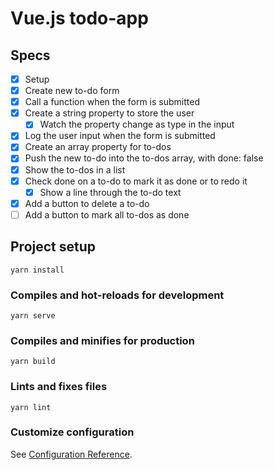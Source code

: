 # Vue.js todo-app

## Specs

* [x] Setup
* [x] Create new to-do form
* [x] Call a function when the form is submitted
* [x] Create a string property to store the user
  * [x] Watch the property change as type in the input
* [x] Log the user input when the form is submitted
* [x] Create an array property for to-dos
* [x] Push the new to-do into the to-dos array, with done: false
* [x] Show the to-dos in a list
* [x] Check done on a to-do to mark it as done or to redo it
  * [x] Show a line through the to-do text
* [x] Add a button to delete a to-do
* [ ] Add a button to mark all to-dos as done

## Project setup
```
yarn install
```

### Compiles and hot-reloads for development
```
yarn serve
```

### Compiles and minifies for production
```
yarn build
```

### Lints and fixes files
```
yarn lint
```

### Customize configuration
See [Configuration Reference](https://cli.vuejs.org/config/).
